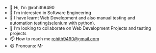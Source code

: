 - 👋 Hi, I’m @rohith9490
- 👀 I’m interested in Software Engineering 
- 🌱 I have learnt Web Development and also manual testing and automation testing(selenium with python).
- 💞️ I’m looking to collaborate on Web Development Projects and testing projects
- 📫 How to reach me rohith9490@gmail.com
- 😄 Pronouns: Mr

<!---
rohith9490/rohith9490 is a ✨ special ✨ repository because its `README.md` (this file) appears on your GitHub profile.
You can click the Preview link to take a look at your changes.
--->
